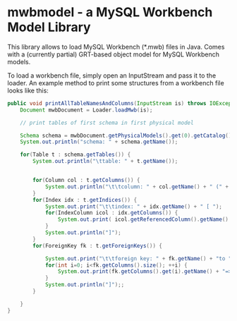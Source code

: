 # mwbmodel - a MySQL Workbench Model Library

This library allows to load MySQL Workbench (*.mwb) files in Java. 
Comes with a (currently partial) GRT-based object model for MySQL Workbench models.

To load a workbench file, simply open an InputStream and pass it to the loader. An example method to print some structures from a workbench file looks like this:

```java
public void printAllTableNamesAndColumns(InputStream is) throws IOException {
	Document mwbDocument = Loader.loadMwb(is);

	// print tables of first schema in first physical model

	Schema schema = mwbDocument.getPhysicalModels().get(0).getCatalog().getSchemata().get(0);
	System.out.println("schema: " + schema.getName());

	for(Table t : schema.getTables()) {
		System.out.println("\ttable: " + t.getName());


		for(Column col : t.getColumns()) {
			System.out.println("\t\tcolumn: " + col.getName() + " (" + col.getSimpleType().getName() + ")");
		}
		for(Index idx : t.getIndices()) {
			System.out.print("\t\tindex: " + idx.getName() + " [ ");
			for(IndexColumn icol : idx.getColumns()) {
				System.out.print( icol.getReferencedColumn().getName() + " ");
			}
			System.out.println("]");
		}
		for(ForeignKey fk : t.getForeignKeys()) {

			System.out.print("\t\tforeign key: " + fk.getName() + "to " + fk.getReferencedTable().getName() + " [ ");
			for(int i=0; i<fk.getColumns().size(); ++i) {
				System.out.print(fk.getColumns().get(i).getName() + "=>" + fk.getReferencedColumns().get(i).getName());
			}
			System.out.println("]");;
		}

	}
}

```
